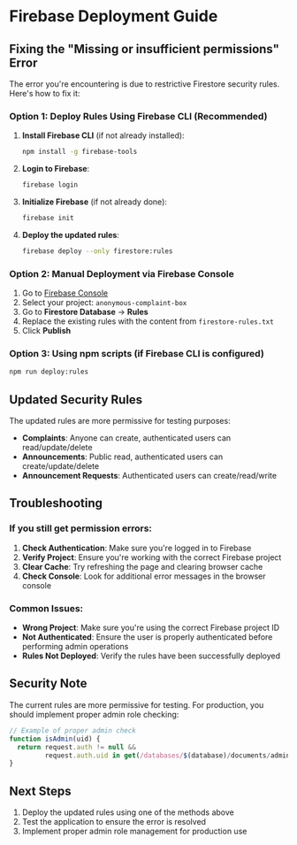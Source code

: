 # Firebase Deployment Guide

## Fixing the "Missing or insufficient permissions" Error

The error you're encountering is due to restrictive Firestore security rules. Here's how to fix it:

### Option 1: Deploy Rules Using Firebase CLI (Recommended)

1. **Install Firebase CLI** (if not already installed):
   ```bash
   npm install -g firebase-tools
   ```

2. **Login to Firebase**:
   ```bash
   firebase login
   ```

3. **Initialize Firebase** (if not already done):
   ```bash
   firebase init
   ```

4. **Deploy the updated rules**:
   ```bash
   firebase deploy --only firestore:rules
   ```

### Option 2: Manual Deployment via Firebase Console

1. Go to [Firebase Console](https://console.firebase.google.com/)
2. Select your project: `anonymous-complaint-box`
3. Go to **Firestore Database** → **Rules**
4. Replace the existing rules with the content from `firestore-rules.txt`
5. Click **Publish**

### Option 3: Using npm scripts (if Firebase CLI is configured)

```bash
npm run deploy:rules
```

## Updated Security Rules

The updated rules are more permissive for testing purposes:

- **Complaints**: Anyone can create, authenticated users can read/update/delete
- **Announcements**: Public read, authenticated users can create/update/delete
- **Announcement Requests**: Authenticated users can create/read/write

## Troubleshooting

### If you still get permission errors:

1. **Check Authentication**: Make sure you're logged in to Firebase
2. **Verify Project**: Ensure you're working with the correct Firebase project
3. **Clear Cache**: Try refreshing the page and clearing browser cache
4. **Check Console**: Look for additional error messages in the browser console

### Common Issues:

- **Wrong Project**: Make sure you're using the correct Firebase project ID
- **Not Authenticated**: Ensure the user is properly authenticated before performing admin operations
- **Rules Not Deployed**: Verify the rules have been successfully deployed

## Security Note

The current rules are more permissive for testing. For production, you should implement proper admin role checking:

```javascript
// Example of proper admin check
function isAdmin(uid) {
  return request.auth != null && 
         request.auth.uid in get(/databases/$(database)/documents/admins/$(request.auth.uid)).data.authorizedUsers;
}
```

## Next Steps

1. Deploy the updated rules using one of the methods above
2. Test the application to ensure the error is resolved
3. Implement proper admin role management for production use
